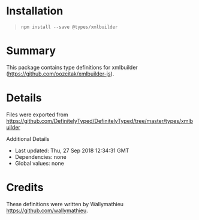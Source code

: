 # Installation
> `npm install --save @types/xmlbuilder`

# Summary
This package contains type definitions for xmlbuilder (https://github.com/oozcitak/xmlbuilder-js).

# Details
Files were exported from https://github.com/DefinitelyTyped/DefinitelyTyped/tree/master/types/xmlbuilder

Additional Details
 * Last updated: Thu, 27 Sep 2018 12:34:31 GMT
 * Dependencies: none
 * Global values: none

# Credits
These definitions were written by Wallymathieu <https://github.com/wallymathieu>.
